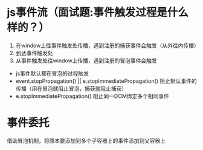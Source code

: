 # js事件流（面试题:事件触发过程是什么样的？）
1. 在window上往事件触发处传播，遇到注册的捕获事件会触发（从外往内传播）
2. 到达事件触发处
3. 从事件触发处往window上传播，遇到注册的冒泡事件会触发

- js事件默认都在冒泡的过程触发 
- event.stopPropagation() || e.stopImmediatePropagation() 阻止默认事件的传播（用在冒泡就阻止冒泡，捕获就阻止捕获）
- e.stopImmediatePropagation() 阻止同一DOM绑定多个相同事件

# 事件委托
借助冒泡机制，将原本要添加到多个子容器上的事件添加到父容器上
